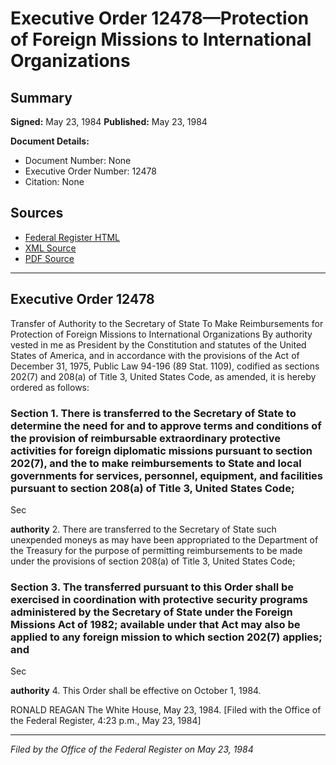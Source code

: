 # Executive Order 12478—Protection of Foreign Missions to International Organizations

## Summary

**Signed:** May 23, 1984
**Published:** May 23, 1984

**Document Details:**
- Document Number: None
- Executive Order Number: 12478
- Citation: None

## Sources
- [Federal Register HTML](https://www.presidency.ucsb.edu/documents/executive-order-12478-protection-foreign-missions-international-organizations)
- [XML Source](None)
- [PDF Source](None)

---

## Executive Order 12478

Transfer of Authority to the Secretary of State To Make Reimbursements for Protection of Foreign Missions to International Organizations
By authority vested in me as President by the Constitution and statutes of the United States of America, and in accordance with the provisions of the Act of December 31, 1975, Public Law 94-196 (89 Stat. 1109), codified as sections 202(7) and 208(a) of Title 3, United States Code, as amended, it is hereby ordered as follows:
### Section 1. There is transferred to the Secretary of State  to determine the need for and to approve terms and conditions of the provision of reimbursable extraordinary protective activities for foreign diplomatic missions pursuant to section 202(7), and the  to make reimbursements to State and local governments for services, personnel, equipment, and facilities pursuant to section 208(a) of Title 3, United States Code;

Sec

**authority**
 2. There are transferred to the Secretary of State such unexpended moneys as may have been appropriated to the Department of the Treasury for the purpose of permitting reimbursements to be made under the provisions of section 208(a) of Title 3, United States Code;
### Section 3. The  transferred pursuant to this Order shall be exercised in coordination with protective security programs administered by the Secretary of State under the Foreign Missions Act of 1982;  available under that Act may also be applied to any foreign mission to which section 202(7) applies; and

Sec

**authority**
 4. This Order shall be effective on October 1, 1984.

RONALD REAGAN
The White House,
May 23, 1984.
[Filed with the Office of the Federal Register, 4:23 p.m., May 23, 1984]

---

*Filed by the Office of the Federal Register on May 23, 1984*
